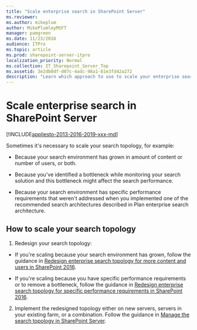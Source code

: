 ```yaml
---
title: "Scale enterprise search in SharePoint Server"
ms.reviewer: 
ms.author: mikeplum
author: MikePlumleyMSFT
manager: pamgreen
ms.date: 11/23/2016
audience: ITPro
ms.topic: article
ms.prod: sharepoint-server-itpro
localization_priority: Normal
ms.collection: IT_Sharepoint_Server_Top
ms.assetid: 3e2db0df-d07c-4adc-98a1-81e3fd42a272
description: "Learn which approach to use to scale your enterprise search architecture for performance and availability."
---
```


# Scale enterprise search in SharePoint Server

[!INCLUDE[appliesto-2013-2016-2019-xxx-md](../includes/appliesto-2013-2016-2019-xxx-md.md)]
  
Sometimes it's necessary to scale your search topology, for example:
  
- Because your search environment has grown in amount of content or number of users, or both.
    
- Because you've identified a bottleneck while monitoring your search solution and this bottleneck might affect the search performance.
    
- Because your search environment has specific performance requirements that weren't addressed when you implemented one of the recommended search architectures described in Plan enterprise search architecture.
    
## How to scale your search topology

1. Redesign your search topology:
    
  - If you're scaling because your search environment has grown, follow the guidance in [Redesign enterprise search topology for more content and users in SharePoint 2016](redesign-topology-for-more-content-and-users.md).
    
  - If you're scaling because you have specific performance requirements or to remove a bottleneck, follow the guidance in [Redesign enterprise search topology for specific performance requirements in SharePoint 2016](redesign-for-specific-performance-requirements.md).
    
2. Implement the redesigned topology either on new servers, servers in your existing farm, or a combination. Follow the guidance in [Manage the search topology in SharePoint Server](manage-the-search-topology.md).
    

